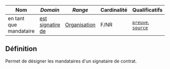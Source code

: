 | **Nom**                | ***Domain***                                 | ***Range***                                             | **Cardinalité** | **Qualificatifs**                            |
| ---------------------- | -------------------------------------------- | ------------------------------------------------------- | --------------- | -------------------------------------------- |
| en tant que mandataire | [est signatire de](est%20signataire%20de.md) | [Organisation](../Classes/Organisation/Organisation.md) | F/NR            | [`preuve`](preuve.md), [`source`](source.md) |

## Définition

Permet de désigner les mandataires d'un signataire de contrat.